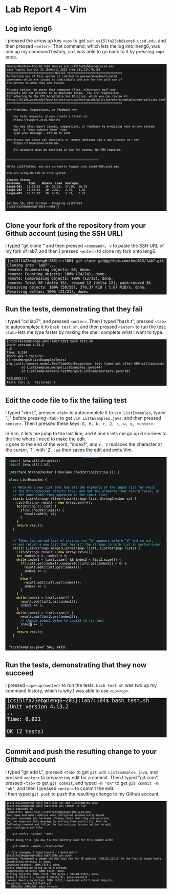 # Lab Report 4 - Vim
## Log into ieng6  
I pressed the arrow up key `<up>` to get `ssh cs15lfa23eb@ieng6.ucsd.edu`, and then pressed `<enter>`. 
That command, which lets me log into ineng6, was one up my command history, so I was able to go back to it by pressing `<up>` once.  

![login](login.png) 

## Clone your fork of the repository from your Github account (using the SSH URL)
I typed "git clone " and then pressed `<command>, v` to paste the SSH URL of my fork of lab7, and then I pressed `<enter>` to clone my fork onto ieng6.   

![clone](clone.png) 

## Run the tests, demonstrating that they fail  
I typed "cd lab7", and pressed `<enter>`. Then I typed "bash t", pressed `<tab>` to autocomplete it to `bash test.sh`, and then pressed `<enter>` to run the test.    
`<tab>` lets me type faster by making the shell complete what I want to type.  

![test1](test1.png)

## Edit the code file to fix the failing test   
I typed "vim L", pressed `<tab>` to autocomplete it to `vim ListExamples`, typed ".j" before pressing `<tab>` to get `vim ListExamples.java`, and then pressed `<enter>`. 
Then I pressed these keys: `G, 6, k, r, 2, :, w, q, <enter>`. 

In Vim, `G` lets me jump to the last line, and `6` and `k` lets me go up 6 six lines to the line where I need to make the edit.  
`e` goes to the end of the word, "index1", and `r, 2` replaces the character at the cursor, '1', with '2'. 
`:wq` then saves the edit and exits Vim.  

![vim](vim.png)  

## Run the tests, demonstrating that they now succeed   
I pressed `<up><up><enter>` to run the tests. `bash test.sh` was two up my command history, which is why I was able to use `<up><up>`.

![test2](test2.png)

## Commit and push the resulting change to your Github account  
I typed "git add L", pressed `<tab>` to get `git add ListExamples.java`, and pressed `<enter>` to prepare my edit for a commit.
Then I typed "git com", pressed `<tab>` to get `git commit`, and typed `-m "ok"` to get `git commit -m "ok"`, and then I pressed `<enter>` to commit the edit.  
I then typed `git push` to push the resulting change to my Github account.  

![git](git.png)
